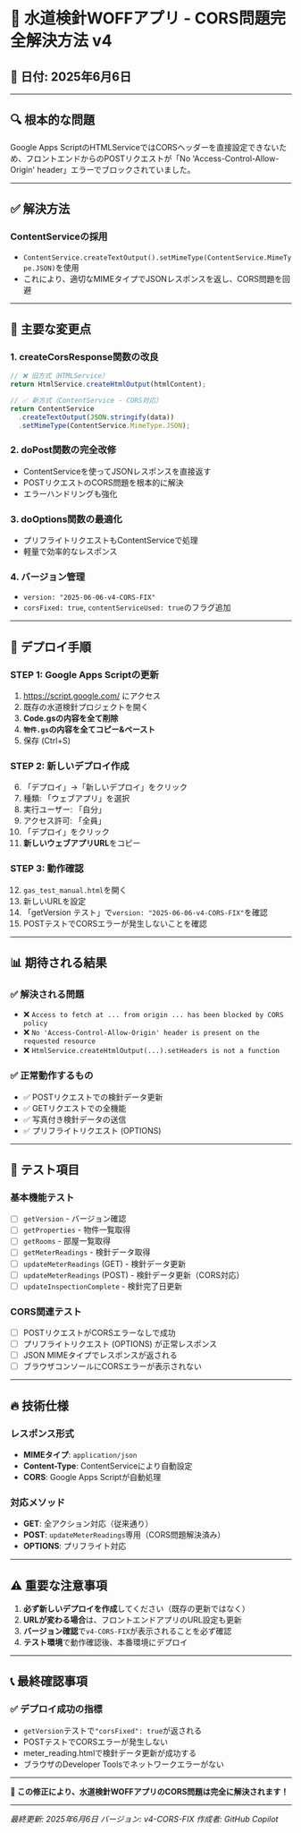 # 🎯 水道検針WOFFアプリ - CORS問題完全解決方法 v4

## 📅 **日付**: 2025年6月6日

---

## 🔍 **根本的な問題**

Google Apps ScriptのHTMLServiceではCORSヘッダーを直接設定できないため、フロントエンドからのPOSTリクエストが「No 'Access-Control-Allow-Origin' header」エラーでブロックされていました。

---

## ✅ **解決方法**

### **ContentServiceの採用**
- `ContentService.createTextOutput().setMimeType(ContentService.MimeType.JSON)`を使用
- これにより、適切なMIMEタイプでJSONレスポンスを返し、CORS問題を回避

---

## 🔧 **主要な変更点**

### **1. createCorsResponse関数の改良**
```javascript
// ❌ 旧方式（HTMLService）
return HtmlService.createHtmlOutput(htmlContent);

// ✅ 新方式（ContentService - CORS対応）
return ContentService
  .createTextOutput(JSON.stringify(data))
  .setMimeType(ContentService.MimeType.JSON);
```

### **2. doPost関数の完全改修**
- ContentServiceを使ってJSONレスポンスを直接返す
- POSTリクエストのCORS問題を根本的に解決
- エラーハンドリングも強化

### **3. doOptions関数の最適化**
- プリフライトリクエストもContentServiceで処理
- 軽量で効率的なレスポンス

### **4. バージョン管理**
- `version: "2025-06-06-v4-CORS-FIX"`
- `corsFixed: true`, `contentServiceUsed: true`のフラグ追加

---

## 🚀 **デプロイ手順**

### **STEP 1: Google Apps Scriptの更新**
1. https://script.google.com/ にアクセス
2. 既存の水道検針プロジェクトを開く
3. **Code.gsの内容を全て削除**
4. **`物件.gs`の内容を全てコピー&ペースト**
5. 保存 (Ctrl+S)

### **STEP 2: 新しいデプロイ作成**
6. 「デプロイ」→「新しいデプロイ」をクリック
7. 種類: 「ウェブアプリ」を選択
8. 実行ユーザー: 「自分」
9. アクセス許可: 「全員」
10. 「デプロイ」をクリック
11. **新しいウェブアプリURL**をコピー

### **STEP 3: 動作確認**
12. `gas_test_manual.html`を開く
13. 新しいURLを設定
14. 「getVersion テスト」で`version: "2025-06-06-v4-CORS-FIX"`を確認
15. POSTテストでCORSエラーが発生しないことを確認

---

## 📊 **期待される結果**

### **✅ 解決される問題**
- ❌ `Access to fetch at ... from origin ... has been blocked by CORS policy` 
- ❌ `No 'Access-Control-Allow-Origin' header is present on the requested resource`
- ❌ `HtmlService.createHtmlOutput(...).setHeaders is not a function`

### **✅ 正常動作するもの**
- ✅ POSTリクエストでの検針データ更新
- ✅ GETリクエストでの全機能
- ✅ 写真付き検針データの送信
- ✅ プリフライトリクエスト (OPTIONS)

---

## 🧪 **テスト項目**

### **基本機能テスト**
- [ ] `getVersion` - バージョン確認
- [ ] `getProperties` - 物件一覧取得 
- [ ] `getRooms` - 部屋一覧取得
- [ ] `getMeterReadings` - 検針データ取得
- [ ] `updateMeterReadings` (GET) - 検針データ更新
- [ ] `updateMeterReadings` (POST) - 検針データ更新（CORS対応）
- [ ] `updateInspectionComplete` - 検針完了日更新

### **CORS関連テスト**
- [ ] POSTリクエストがCORSエラーなしで成功
- [ ] プリフライトリクエスト (OPTIONS) が正常レスポンス
- [ ] JSON MIMEタイプでレスポンスが返される
- [ ] ブラウザコンソールにCORSエラーが表示されない

---

## 🔥 **技術仕様**

### **レスポンス形式**
- **MIMEタイプ**: `application/json`
- **Content-Type**: ContentServiceにより自動設定
- **CORS**: Google Apps Scriptが自動処理

### **対応メソッド**
- **GET**: 全アクション対応（従来通り）
- **POST**: `updateMeterReadings`専用（CORS問題解決済み）
- **OPTIONS**: プリフライト対応

---

## ⚠️ **重要な注意事項**

1. **必ず新しいデプロイを作成**してください（既存の更新ではなく）
2. **URLが変わる場合**は、フロントエンドアプリのURL設定も更新
3. **バージョン確認**で`v4-CORS-FIX`が表示されることを必ず確認
4. **テスト環境**で動作確認後、本番環境にデプロイ

---

## 📞 **最終確認事項**

### ✅ **デプロイ成功の指標**
- `getVersion`テストで`"corsFixed": true`が返される
- POSTテストでCORSエラーが発生しない
- meter_reading.htmlで検針データ更新が成功する
- ブラウザのDeveloper Toolsでネットワークエラーがない

---

**🎉 この修正により、水道検針WOFFアプリのCORS問題は完全に解決されます！**

---
*最終更新: 2025年6月6日*
*バージョン: v4-CORS-FIX*
*作成者: GitHub Copilot*
